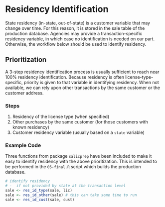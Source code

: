 
# Residency Identification

State residency (in-state, out-of-state) is a customer variable that may change over time. For this reason, it is stored in the sale table of the production database. Agencies may provide a transaction-specific residency variable, in which case no identification is needed on our part. Otherwise, the workflow below should be used to identify residency.

## Prioritization

A 3-step residency identification process is usually sufficient to reach near 100% residency identification. Because residency is often license-type-specific, priority is given to that variable in identifying residency. When not available, we can rely upon other transactions by the same customer or the customer address.

### Steps

1. Residency of the license type (when specified)
2. Other purchases by the same customer (for those customers with known residency)
3. Customer residency variable (usually based on a `state` variable)

### Example Code

Three functions from package `salicprep` have been included to make it easy to identify residency with the above prioritization. This is intended to be performed in the `05-final.R` script which builds the production database.

```r
# identify residency
# -  if not provided by state at the transaction level
sale <- res_id_type(sale, lic)
sale <- res_id_other(sale) # this can take some time to run
sale <- res_id_cust(sale, cust)
```
